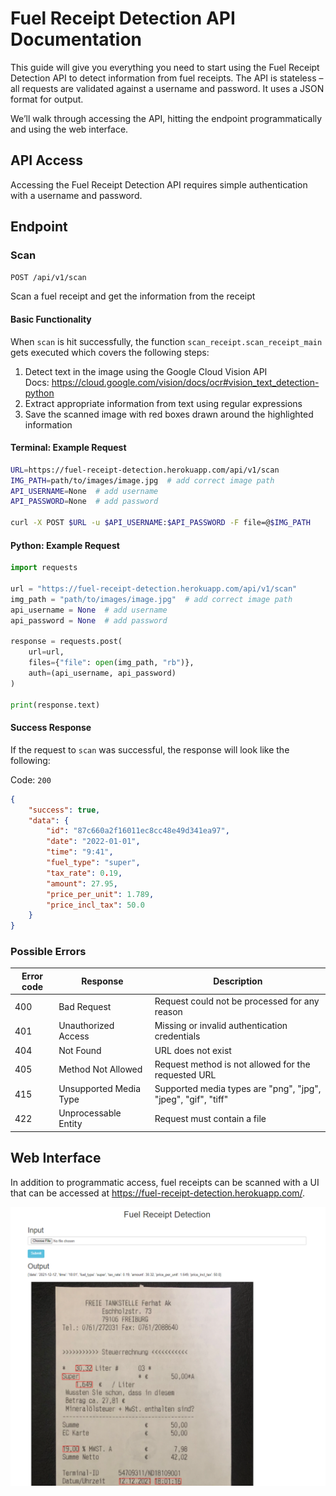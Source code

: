 # Fuel Receipt Detection API Documentation

This guide will give you everything you need to start using the Fuel Receipt Detection
API to detect information from fuel receipts. The API is stateless – all requests are
validated against a username and password. It uses a JSON format for output.

We’ll walk through accessing the API, hitting the endpoint programmatically and using the
web interface.

## API Access <a name="access"></a>

Accessing the Fuel Receipt Detection API requires simple authentication with a username
and password.

## Endpoint

### Scan

`POST /api/v1/scan`

Scan a fuel receipt and get the information from the receipt

#### Basic Functionality

When `scan` is hit successfully, the function `scan_receipt.scan_receipt_main`
gets executed which covers the following steps:

1. Detect text in the image using the Google Cloud Vision API<br>
    Docs: https://cloud.google.com/vision/docs/ocr#vision_text_detection-python
2. Extract appropriate information from text using regular expressions
3. Save the scanned image with red boxes drawn around the highlighted information

#### Terminal: Example Request

```bash
URL=https://fuel-receipt-detection.herokuapp.com/api/v1/scan
IMG_PATH=path/to/images/image.jpg  # add correct image path
API_USERNAME=None  # add username
API_PASSWORD=None  # add password

curl -X POST $URL -u $API_USERNAME:$API_PASSWORD -F file=@$IMG_PATH
```

#### Python: Example Request

```python
import requests

url = "https://fuel-receipt-detection.herokuapp.com/api/v1/scan"
img_path = "path/to/images/image.jpg"  # add correct image path
api_username = None  # add username
api_password = None  # add password

response = requests.post(
    url=url,
    files={"file": open(img_path, "rb")},
    auth=(api_username, api_password)
)

print(response.text)
```

#### Success Response

If the request to `scan` was successful, the response will look like the following: 

Code: `200`

```json
{
    "success": true,
    "data": {
        "id": "87c660a2f16011ec8cc48e49d341ea97",
        "date": "2022-01-01",
        "time": "9:41",
        "fuel_type": "super",
        "tax_rate": 0.19,
        "amount": 27.95,
        "price_per_unit": 1.789,
        "price_incl_tax": 50.0
    }
}
```

### Possible Errors

| Error code | Response               | Description                                                   |
|------------|------------------------|---------------------------------------------------------------|
| 400        | Bad Request            | Request could not be processed for any reason                 |
| 401        | Unauthorized Access    | Missing or invalid authentication credentials                 |
| 404        | Not Found              | URL does not exist                                            |
| 405        | Method Not Allowed     | Request method is not allowed for the requested URL           |
| 415        | Unsupported Media Type | Supported media types are "png", "jpg", "jpeg", "gif", "tiff" |
| 422        | Unprocessable Entity   | Request must contain a file                                   |

## Web Interface

In addition to programmatic access, fuel receipts can be scanned with a UI that can be
accessed at https://fuel-receipt-detection.herokuapp.com/.

![Web interface](static/files/web_interface.png)

